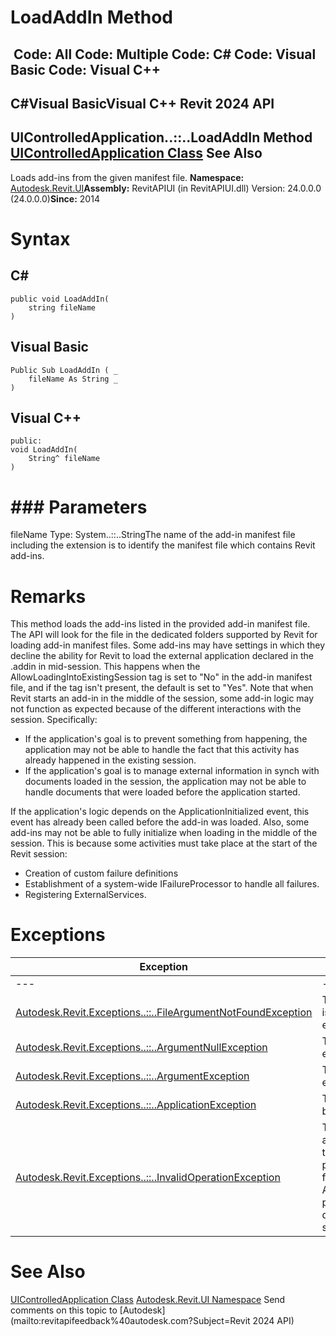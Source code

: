 # LoadAddIn Method

﻿
 Code: All Code: Multiple Code: C# Code: Visual Basic Code: Visual C++   
---  
C#Visual BasicVisual C++
Revit 2024 API  
---  
UIControlledApplication..::..LoadAddIn Method   
[UIControlledApplication Class](4638c568-a118-1d57-ceed-a57595202644.md "UIControlledApplication Class") See Also  
---  
Loads add-ins from the given manifest file. 
**Namespace:** [Autodesk.Revit.UI](e86fd90a-8957-02a6-da7f-ced248966e3e.md "Autodesk.Revit.UI Namespace")**Assembly:** RevitAPIUI (in RevitAPIUI.dll) Version: 24.0.0.0 (24.0.0.0)**Since:** 2014
# Syntax
C#  
---  
```text
public void LoadAddIn(
	string fileName
)
```
  
Visual Basic  
---  
```text
Public Sub LoadAddIn ( _
	fileName As String _
)
```
  
Visual C++  
---  
```text
public:
void LoadAddIn(
	String^ fileName
)
```
  
# ### Parameters
fileName
    Type: System..::..StringThe name of the add-in manifest file including the extension is to identify the manifest file which contains Revit add-ins.
# Remarks
This method loads the add-ins listed in the provided add-in manifest file. The API will look for the file in the dedicated folders supported by Revit for loading add-in manifest files. 
Some add-ins may have settings in which they decline the ability for Revit to load the external application declared in the .addin in mid-session. This happens when the AllowLoadingIntoExistingSession tag is set to "No" in the add-in manifest file, and if the tag isn't present, the default is set to "Yes". 
Note that when Revit starts an add-in in the middle of the session, some add-in logic may not function as expected because of the different interactions with the session. Specifically: 
  * If the application's goal is to prevent something from happening, the application may not be able to handle the fact that this activity has already happened in the existing session.
  * If the application's goal is to manage external information in synch with documents loaded in the session, the application may not be able to handle documents that were loaded before the application started.

If the application's logic depends on the ApplicationInitialized event, this event has already been called before the add-in was loaded.
Also, some add-ins may not be able to fully initialize when loading in the middle of the session. This is because some activities must take place at the start of the Revit session: 
  * Creation of custom failure definitions
  * Establishment of a system-wide IFailureProcessor to handle all failures.
  * Registering ExternalServices.

# Exceptions
| Exception | Condition |
| --- | --- |
| --- | --- |
| [Autodesk.Revit.Exceptions..::..FileArgumentNotFoundException](ca9ccaa9-ed08-d40d-31a7-1af3ad2dcb84.md "FileArgumentNotFoundException Class") | Thrown when manifest file which is specified by fileName doesn't exist. |
| [Autodesk.Revit.Exceptions..::..ArgumentNullException](631e1424-60f4-929b-4e52-dda9dcd26316.md "ArgumentNullException Class") | Thrown if the fileName is null or empty. |
| [Autodesk.Revit.Exceptions..::..ArgumentException](2e6e4206-97a8-dd4b-df5d-4269f4bb6088.md "ArgumentException Class") | Thrown if the fileName doesn't end with 'addin'. |
| [Autodesk.Revit.Exceptions..::..ApplicationException](05012a96-16ea-ace7-6115-b45406dacead.md "ApplicationException Class") | Thrown if the manifest file can't be parsed successfully. |
| [Autodesk.Revit.Exceptions..::..InvalidOperationException](9e715f03-3884-e539-4dd6-8d7545733adc.md "InvalidOperationException Class") | Thrown when any of the newly added external applications fails to load and/or initialize properly, possibly because of one of the following reasons: AllowLoadingIntoExistingSession property is 'No'.Client id is duplicated.External application start up failed. |

# See Also
[UIControlledApplication Class](4638c568-a118-1d57-ceed-a57595202644.md "UIControlledApplication Class")
[Autodesk.Revit.UI Namespace](e86fd90a-8957-02a6-da7f-ced248966e3e.md "Autodesk.Revit.UI Namespace")
Send comments on this topic to [Autodesk](mailto:revitapifeedback%40autodesk.com?Subject=Revit 2024 API)